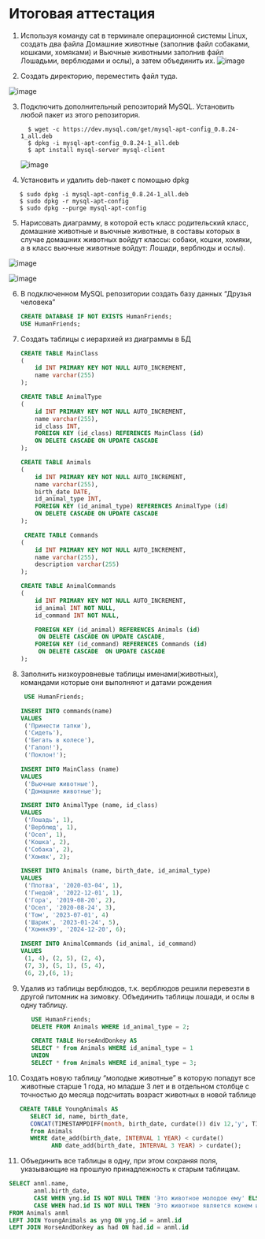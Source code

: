 # Итоговая аттестация
1. Используя команду cat в терминале операционной системы Linux, создать два файла Домашние животные (заполнив файл собаками, кошками, хомяками) и Вьючные животными заполнив файл Лошадьми, верблюдами и ослы), а затем объединить их.
![image](https://github.com/user-attachments/assets/5e070d12-a401-41b3-9319-dba1975f316a)

2. Создать директорию, переместить файл туда.
   
![image](https://github.com/user-attachments/assets/f9ae38f8-99bb-4000-8c40-188b8f415921)

3. Подключить дополнительный репозиторий MySQL. Установить любой пакет из этого репозитория.
   ```shell
     $ wget -c https://dev.mysql.com/get/mysql-apt-config_0.8.24-1_all.deb
     $ dpkg -i mysql-apt-config_0.8.24-1_all.deb
     $ apt install mysql-server mysql-client
   ```
   ![image](https://github.com/user-attachments/assets/7741d61e-7418-48a0-a2a7-b5f2c476efd3)

4. Установить и удалить deb-пакет с помощью dpkg

```shell
   $ sudo dpkg -i mysql-apt-config_0.8.24-1_all.deb
   $ sudo dpkg -r mysql-apt-config
   $ sudo dpkg --purge mysql-apt-config
```
5. Нарисовать диаграмму, в которой есть класс родительский класс, домашние животные и вьючные животные, в составы которых в случае домашних животных войдут классы: собаки, кошки, хомяки, а в класс вьючные животные войдут: Лошади, верблюды и ослы).
   
![image](https://github.com/user-attachments/assets/d2de2162-7527-458e-836e-29eb49058448)

![image](https://github.com/user-attachments/assets/d9bf898d-929c-4c2f-af83-6699ed7a6422)

6. В подключенном MySQL репозитории создать базу данных “Друзья человека”
   ```sql
   CREATE DATABASE IF NOT EXISTS HumanFriends;
   USE HumanFriends;
   ```
7. Создать таблицы с иерархией из диаграммы в БД
   ```sql
   CREATE TABLE MainClass
   (
       id INT PRIMARY KEY NOT NULL AUTO_INCREMENT,
       name varchar(255)
   );
   
   CREATE TABLE AnimalType
   (
       id INT PRIMARY KEY NOT NULL AUTO_INCREMENT,
       name varchar(255),
       id_class INT,
       FOREIGN KEY (id_class) REFERENCES MainClass (id)
       ON DELETE CASCADE ON UPDATE CASCADE
   );
   
   CREATE TABLE Animals
   (
       id INT PRIMARY KEY NOT NULL AUTO_INCREMENT,
       name varchar(255),
       birth_date DATE,
       id_animal_type INT,
       FOREIGN KEY (id_animal_type) REFERENCES AnimalType (id)
       ON DELETE CASCADE ON UPDATE CASCADE
   );

    CREATE TABLE Commands
   (
       id INT PRIMARY KEY NOT NULL AUTO_INCREMENT,
       name varchar(255),
       description varchar(255)
   );
   
   CREATE TABLE AnimalCommands
   (
       id INT PRIMARY KEY NOT NULL AUTO_INCREMENT,
       id_animal INT NOT NULL,
       id_command INT NOT NULL,

       FOREIGN KEY (id_animal) REFERENCES Animals (id)
        ON DELETE CASCADE ON UPDATE CASCADE,
       FOREIGN KEY (id_command) REFERENCES Commands (id)
        ON DELETE CASCADE  ON UPDATE CASCADE
   );
   ```
8. Заполнить низкоуровневые таблицы именами(животных), командами которые они выполняют и датами рождения
      ```sql
       USE HumanFriends;

      INSERT INTO commands(name)
      VALUES
       ('Принести тапки'),
       ('Сидеть'),
       ('Бегать в колесе'),
       ('Галоп!'),
       ('Поклон!');
      
      INSERT INTO MainClass (name)
      VALUES
       ('Вьючные животные'),
       ('Домашние животные');
      
      INSERT INTO AnimalType (name, id_class)
      VALUES
       ('Лошадь', 1),
       ('Верблюд', 1),
       ('Осел', 1),
       ('Кошка', 2),
       ('Собака', 2),
       ('Хомяк', 2);
      
      INSERT INTO Animals (name, birth_date, id_animal_type)
      VALUES
       ('Плотва', '2020-03-04', 1),
       ('Гнедой', '2022-12-01', 1),
       ('Гора', '2019-08-20', 2),
       ('Осел', '2020-08-24', 3),
       ('Том', '2023-07-01', 4)
       ('Шарик', '2023-01-24', 5),
       ('Хомяк99', '2024-12-20', 6);
      
      INSERT INTO AnimalCommands (id_animal, id_command)
      VALUES
       (1, 4), (2, 5), (2, 4),
       (7, 3), (5, 1), (5, 4),
       (6, 2),(6, 1);
      ```
9. Удалив из таблицы верблюдов, т.к. верблюдов решили перевезти в другой питомник на зимовку. Объединить таблицы лошади, и ослы в одну таблицу.
   ```sql
      USE HumanFriends;
      DELETE FROM Animals WHERE id_animal_type = 2;
   
      CREATE TABLE HorseAndDonkey AS
      SELECT * from Animals WHERE id_animal_type = 1
      UNION
      SELECT * from Animals WHERE id_animal_type = 3;
   ```
10. Создать новую таблицу “молодые животные” в которую попадут все животные старше 1 года, но младше 3 лет и в отдельном столбце с точностью до месяца подсчитать возраст животных в новой таблице
   ```sql
      CREATE TABLE YoungAnimals AS
         SELECT id, name, birth_date, 
         CONCAT(TIMESTAMPDIFF(month, birth_date, curdate()) div 12,'y', TIMESTAMPDIFF(month, birth_date, curdate()) - ((TIMESTAMPDIFF(month, birth_date, curdate()) div 12)*12), 'm') as age, id_animal_type 
         from Animals 
         WHERE date_add(birth_date, INTERVAL 1 YEAR) < curdate() 
               AND date_add(birth_date, INTERVAL 3 YEAR) > curdate();
   ```
11. Объединить все таблицы в одну, при этом сохраняя поля, указывающие на прошлую принадлежность к старым таблицам.
   ```sql
   SELECT anml.name,
          anml.birth_date,
          CASE WHEN yng.id IS NOT NULL THEN 'Это животное молодое ему' ELSE 'Это не молодое животное' END young,
          CASE WHEN had.id IS NOT NULL THEN 'Это животное является конем или ослом' ELSE 'Это животное не является конем или ослом' END is_had          
   FROM Animals anml
   LEFT JOIN YoungAnimals as yng ON yng.id = anml.id
   LEFT JOIN HorseAndDonkey as had ON had.id = anml.id
   ```
    






